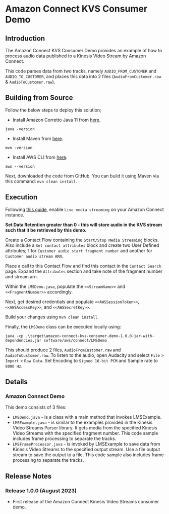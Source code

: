 # Amazon Connect KVS Consumer Demo

## Introduction
The Amazon Connect KVS Consumer Demo provides an example of how to process audio data published to a Kinesis Video Stream by Amazon Connect.

This code parses data from two tracks, namely `AUDIO_FROM_CUSTOMER` and `AUDIO_TO_CUSTOMER`, and places this data into 2 files (`AudioFromCustomer.raw` & `AudioToCustomer.raw`).

## Building from Source
Follow the below steps to deploy this solution;

* Install Amazon Corretto Java 11 from [here](https://docs.aws.amazon.com/corretto/latest/corretto-11-ug/what-is-corretto-11.html).
```shell
java -version
```
* Install Maven from [here](https://maven.apache.org/download.cgi).
```shell
mvn -version
```
* Install AWS CLI from [here](https://docs.aws.amazon.com/cli/latest/userguide/install-cliv2.html).
```shell
aws --version
```

Next, downloaded the code from GitHub. You can build it using Maven via this command: `mvn clean install`.

## Execution
Following [this guide](https://docs.aws.amazon.com/connect/latest/adminguide/customer-voice-streams.html), enable `Live media streaming` on your Amazon Connect instance.

**Set Data Retention greater than 0 - this will store audio in the KVS stream such that it be retrieved by this demo.**

Create a Contact Flow containing the `Start/Stop Media Streaming` blocks. Also include a `Set contact attributes` block and create two User Defined attributes; 1 for `Customer audio start fragment number` and another for `Customer audio stream ARN`.

Place a call to this Contact Flow and find this contact in the `Contact Search` page. Expand the `Attributes` section and take note of the fragment number and stream arn.

Within the `LMSDemo.java`, populate the `<<StreamName>>` and `<<FragmentNumber>>` accordingly.

Next, get desired credentials and populate `<<AWSSessionToken>>`, `<<AWSAccessKey>>`, and `<<AWSSecretKey>>`.

Build your changes using `mvn clean install`.

Finally, the `LMSDemo` class can be executed locally using:
```
java -cp .\target\amazon-connect-kvs-consumer-demo-1.0.0-jar-with-dependencies.jar software/aws/connect/LMSDemo
```

This should produce 2 files, `AudioFromCustomer.raw` and `AudioToCustomer.raw`. To listen to the audio, open Audacity and select `File` > `Import` > `Raw Data`. Set Encoding to `Signed 16-bit PCM` and Sample rate to `8000 Hz`.

## Details
### Amazon Connect Demo
This demo consists of 3 files:
* `LMSDemo.java` - is a class with a main method that invokes LMSExample.
* `LMSExample.java` - is similar to the examples provided in the Kinesis Video Streams Parser library. It gets media from the specified Kinesis Video Streams with the specified fragment number. This code sample includes frame processing to separate the tracks.
* `LMSFrameProcessor.java` - is invoked by LMSExample to save data from Kinesis Video Streams to the specified output stream. Use a file output stream to save the output to a file. This code sample also includes frame processing to separate the tracks.


## Release Notes

### Release 1.0.0 (August 2023)
* First release of the Amazon Connect Kinesis Video Streams consumer demo.

